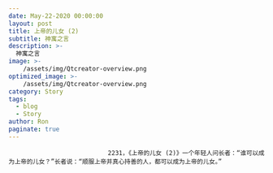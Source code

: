 ```yaml
---
date: May-22-2020 00:00:00
layout: post
title: 上帝的儿女 (2)
subtitle: 神寓之言
description: >-
  神寓之言
image: >-
    /assets/img/Qtcreator-overview.png
optimized_image: >-
    /assets/img/Qtcreator-overview.png
category: Story
tags:
  - blog
  - Story
author: Ron
paginate: true
---
```


							　　2231，《上帝的儿女 (2)》一个年轻人问长者：“谁可以成为上帝的儿女？”长者说：“顺服上帝并真心持善的人，都可以成为上帝的儿女。”
							
							
						